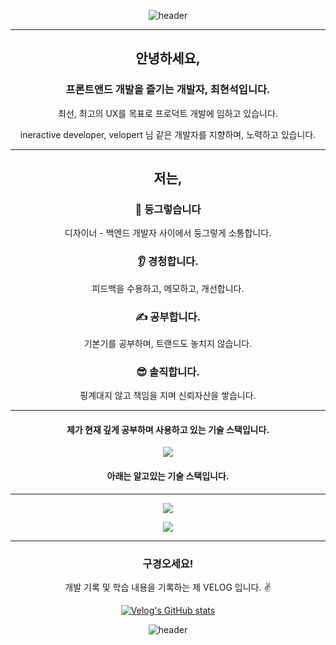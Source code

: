 
<div align="center">

  ![header](https://capsule-render.vercel.app/api?type=waving&color=#&height=170&section=header&text=노력하고%20성취하는%20FRONT-END%20개발자%20최현석입니다.&fontSize=22&animation=fadeIn)

</div>
 

<hr/>
<div align="center">
  <h2>안녕하세요,</h2>
  <h3>프론트앤드 개발을 즐기는 개발자, 최현석입니다.</h3>
  <p>최선, 최고의 UX를 목표로 프로덕트 개발에 임하고 있습니다.</p>
  <p>ineractive developer, velopert 님 같은 개발자를 지향하며, 노력하고 있습니다.</p>
</div>
<hr/>
<div align="center">
  <h2>저는,</h2>
  <h3> 🤝 둥그렇습니다  </h3>
  <p>디자이너 - 백엔드 개발자 사이에서 둥그렇게 소통합니다.</p>
    <h3> 👂 경청합니다. </h3>
  <p> 피드백을 수용하고, 메모하고, 개선합니다.</p>
    <h3> ✍ 공부합니다. </h3>
  <p> 기본기를 공부하며, 트랜드도 놓치지 않습니다.</p>
      <h3> 😎 솔직합니다. </h3>
  <p> 핑계대지 않고 책임을 지며 신뢰자산을 쌓습니다.</p>
</div>
<hr/>

<div align="center">
  <h4>제가 현재 깊게 공부하며 사용하고 있는 기술 스택입니다.</h4>
  
<img src="https://img.shields.io/badge/ESLint-${색상}?style=${뱃지스타일}&logo=EsLint&logoColor=${텍스트 색상}"/>

  <h4>아래는 알고있는 기술 스택입니다.</h4>
  
  
  
</div>
<hr/>


<p align="center">
  <a href="https://github.com/jazzyfact95">
    <img align="center" src="https://github-readme-stats.vercel.app/api/top-langs/?username=jazzyfact95&layout=compact&show_icons=true&show_owner=false&hide_title=true&theme=" />
  </a>
</p>

<p align="center">
  <a href="https://github.com/jazzyfact95">
    <img align="center" src="https://github-readme-stats.vercel.app/api?username=jazzyfact95&show_icons=true&include_all_commits=true&theme=" />
  </a>
</p>


<div align="center" style="text-align:center">

  <hr/>
      <h3> 구경오세요! </h3>
<p style="text-align:center"> 개발 기록 및 학습 내용을 기록하는 제 VELOG 입니다. ✌ </p>
  
  [![Velog's GitHub stats](https://velog-readme-stats.vercel.app/api?name=jazzyfact95&color=dark)](https://velog.io/@jazzyfact95)

</div>

<div align="center">

  ![header](https://capsule-render.vercel.app/api?type=waving&color=#00000&height=100&section=header&&fontSize=22&animation=fadeIn)

</div>
